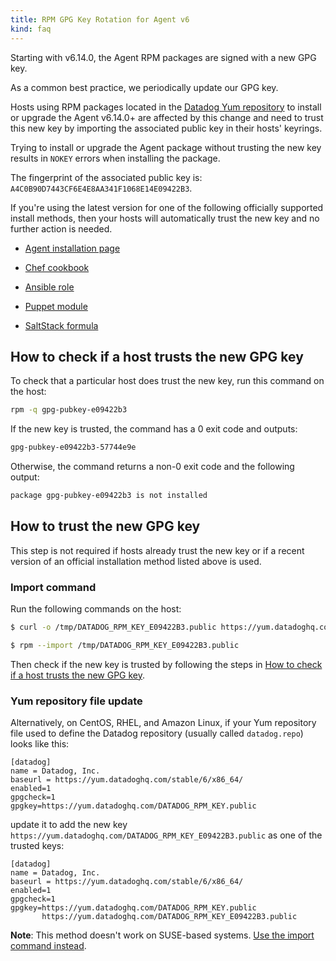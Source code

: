```yaml
---
title: RPM GPG Key Rotation for Agent v6
kind: faq
---
```


Starting with v6.14.0, the Agent RPM packages are signed with a new GPG key.

As a common best practice, we periodically update our GPG key.

Hosts using RPM packages located in the [Datadog Yum repository][1] to install or upgrade the Agent v6.14.0+ are affected by this change and need to trust this new key by importing the associated public key in their hosts' keyrings.

Trying to install or upgrade the Agent package without trusting the new key results in `NOKEY` errors when installing the package.

The fingerprint of the associated public key is: `A4C0B90D7443CF6E4E8AA341F1068E14E09422B3`.

If you're using the latest version for one of the following officially supported install methods, then your hosts will automatically trust the new key and no further action is needed.

* [Agent installation page][2]

* [Chef cookbook][3]

* [Ansible role][4]

* [Puppet module][5]

* [SaltStack formula][6]

## How to check if a host trusts the new GPG key

To check that a particular host does trust the new key, run this command on the host:
```bash
rpm -q gpg-pubkey-e09422b3
```

If the new key is trusted, the command has a 0 exit code and outputs:
```bash
gpg-pubkey-e09422b3-57744e9e
```

Otherwise, the command returns a non-0 exit code and the following output:
```bash
package gpg-pubkey-e09422b3 is not installed
```

## How to trust the new GPG key

This step is not required if hosts already trust the new key or if a recent version of an official installation method listed above is used.

### Import command

Run the following commands on the host:

```bash
$ curl -o /tmp/DATADOG_RPM_KEY_E09422B3.public https://yum.datadoghq.com/DATADOG_RPM_KEY_E09422B3.public

$ rpm --import /tmp/DATADOG_RPM_KEY_E09422B3.public
```

Then check if the new key is trusted by following the steps in [How to check if a host trusts the new GPG key](#how-to-check-if-a-host-trusts-the-new-gpg-key).

### Yum repository file update

Alternatively, on CentOS, RHEL, and Amazon Linux, if your Yum repository file used to define the Datadog repository (usually called `datadog.repo`) looks like this:

```
[datadog]
name = Datadog, Inc.
baseurl = https://yum.datadoghq.com/stable/6/x86_64/
enabled=1
gpgcheck=1
gpgkey=https://yum.datadoghq.com/DATADOG_RPM_KEY.public
```

update it to add the new key `https://yum.datadoghq.com/DATADOG_RPM_KEY_E09422B3.public` as one of the trusted keys:

```
[datadog]
name = Datadog, Inc.
baseurl = https://yum.datadoghq.com/stable/6/x86_64/
enabled=1
gpgcheck=1
gpgkey=https://yum.datadoghq.com/DATADOG_RPM_KEY.public
       https://yum.datadoghq.com/DATADOG_RPM_KEY_E09422B3.public
```

**Note**: This method doesn't work on SUSE-based systems. [Use the import command instead](#import-command).

[1]: https://yum.datadoghq.com
[2]: https://app.datadoghq.com/account/settings#agent
[3]: https://github.com/DataDog/chef-datadog
[4]: https://github.com/DataDog/ansible-datadog
[5]: https://github.com/DataDog/puppet-datadog-agent
[6]: https://github.com/DataDog/datadog-formula
